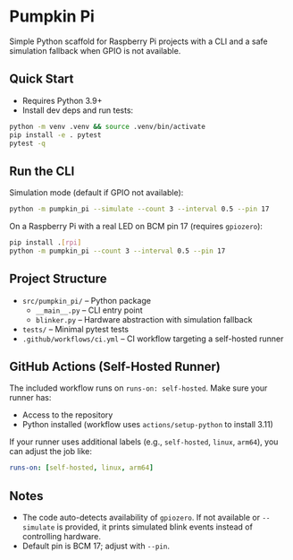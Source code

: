 # Pumpkin Pi

Simple Python scaffold for Raspberry Pi projects with a CLI and a safe simulation fallback when GPIO is not available.

## Quick Start

- Requires Python 3.9+
- Install dev deps and run tests:

```bash
python -m venv .venv && source .venv/bin/activate
pip install -e . pytest
pytest -q
```

## Run the CLI

Simulation mode (default if GPIO not available):

```bash
python -m pumpkin_pi --simulate --count 3 --interval 0.5 --pin 17
```

On a Raspberry Pi with a real LED on BCM pin 17 (requires `gpiozero`):

```bash
pip install .[rpi]
python -m pumpkin_pi --count 3 --interval 0.5 --pin 17
```

## Project Structure

- `src/pumpkin_pi/` – Python package
  - `__main__.py` – CLI entry point
  - `blinker.py` – Hardware abstraction with simulation fallback
- `tests/` – Minimal pytest tests
- `.github/workflows/ci.yml` – CI workflow targeting a self-hosted runner

## GitHub Actions (Self-Hosted Runner)

The included workflow runs on `runs-on: self-hosted`. Make sure your runner has:

- Access to the repository
- Python installed (workflow uses `actions/setup-python` to install 3.11)

If your runner uses additional labels (e.g., `self-hosted`, `linux`, `arm64`), you can adjust the job like:

```yaml
runs-on: [self-hosted, linux, arm64]
```

## Notes

- The code auto-detects availability of `gpiozero`. If not available or `--simulate` is provided, it prints simulated blink events instead of controlling hardware.
- Default pin is BCM 17; adjust with `--pin`.

